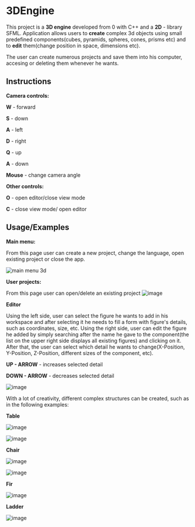 # 3DEngine
This project is a **3D engine** developed from 0 with C++ and a **2D** -  library SFML. Application allows users to **create** complex 3d objects using small predefined components(cubes, pyramids, spheres, cones, prisms etc) and to **edit** them(change position in space, dimensions etc).

The user can create numerous projects and save them into his computer, accesing or deleting them whenever he wants. 


## Instructions
**Camera controls:**

**W** - forward

**S** - down

**A** - left

**D** - right

**Q** - up

**A** - down

**Mouse** - change camera angle

**Other controls:**

**O** - open editor/close view mode

**C** - close view mode/ open editor

## Usage/Examples

**Main menu:**

From this page user can create a new project, change the language, open existing project or close the app.

![main menu 3d](https://user-images.githubusercontent.com/50526163/220975996-d6984a73-3007-49d4-83b2-b6cae8437f31.png)

**User projects:**

From this page user can open/delete an existing project 
![image](https://user-images.githubusercontent.com/50526163/220976680-520b5822-b85f-4733-9d75-8c707df6a49a.png)

**Editor**

Using the left side, user can select the figure he wants to add in his workspace and after selecting it he needs to fill a form with figure's details, such as coordinates, size, etc.
Using the right side, user can edit the figure he added by simply searching after the name he gave to the component(the list on the upper right side displays all existing figures) and clicking on it. After that, the user can select which detail he wants to change(X-Position, Y-Position, Z-Position, different sizes of the component, etc). 

**UP - ARROW** - increases selected detail

**DOWN - ARROW** - decreases selected detail

![image](https://user-images.githubusercontent.com/50526163/220980130-be008ebf-3db7-4ec1-a2c9-56b1f7dd7752.png)


With a lot of creativity, different complex structures can be created, such as in the following examples:

**Table**

![image](https://user-images.githubusercontent.com/50526163/220981374-9d11de49-f611-4d88-8fef-79d9001ec16f.png)

![image](https://user-images.githubusercontent.com/50526163/220981504-2718f3da-62f7-488d-933d-a4f19284bc24.png)


**Chair**

![image](https://user-images.githubusercontent.com/50526163/220981762-047bc217-e725-44e8-8c28-74846df1010c.png)

![image](https://user-images.githubusercontent.com/50526163/220981833-29725f77-2ca9-4357-8a07-47d6df949bb6.png)

**Fir**

![image](https://user-images.githubusercontent.com/50526163/220982210-afa5838d-a514-4e20-a906-1ed013397527.png)


**Ladder**

![image](https://user-images.githubusercontent.com/50526163/220982477-bfbb690b-89e1-424d-8389-e4504393106a.png)
